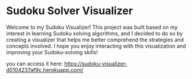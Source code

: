 # Sudoku Solver Visualizer


Welcome to my Sudoku Visualizer! This project was built based on my interest in learning Sudoku solving algorithms, and I decided to do so by creating a visualizer that helps me better comprehend the strategies and concepts involved. I hope you enjoy interacting with this visualization and improving your Sudoku-solving skills!


you can access it here: https://sudoku-visualizer-d0104237af9c.herokuapp.com/
